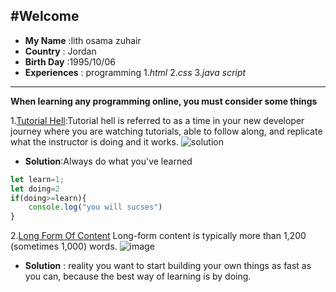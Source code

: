 #Welcome
---
* **My Name** :lith osama zuhair 
* **Country** : Jordan
* **Birth Day** :1995/10/06
* **Experiences** : programming
1.*html*
2.*css*
3.*java script*

---
**When learning any programming online, you must consider some things**

1.[Tutorial Hell](https://dev.to/chrisbenjamin/escaping-tutorial-hell-ncd#:~:text=What%20is%20tutorial%20hell%3F,is%20doing%20and%20it%20works.):Tutorial hell is referred to as a time in your new developer journey where you are watching tutorials, able to follow along, and replicate what the instructor is doing and it works.
![solution](https://miro.medium.com/max/1000/0*YvPf8BIqTBwsbYpO.jpg)

* **Solution**:Always do what you've learned
```javascript 
let learn=1;
let doing=2
if(doing>=learn){
    console.log("you will sucses")
}
```

2.[Long Form Of Content](https://www.semrush.com/blog/short-form-vs-long-form/?kw=&cmp=WW_SRCH_DSA_Blog_Core_BU_EN&label=dsa_pagefeed&Network=g&Device=c&utm_content=515771477257&kwid=dsa-1053501804187&cmpid=11776868584&agpid=117384936954&BU=Core&extid=21444309149&adpos=&gclid=Cj0KCQjwxtSSBhDYARIsAEn0thR_7vgzUkNdc0KM5toU_-0JplQ1Tw5x74yGQzHePENwkSixOtoxO9caAmvwEALw_wcB)
Long-form content is typically more than 1,200 (sometimes 1,000) words. 
![image](https://blog.marketmuse.com/wp-content/uploads/sites/2/2017/07/Short-Form.png)
* **Solution** : reality you want to start building your own things as fast as you can, because the best way of learning is by doing.